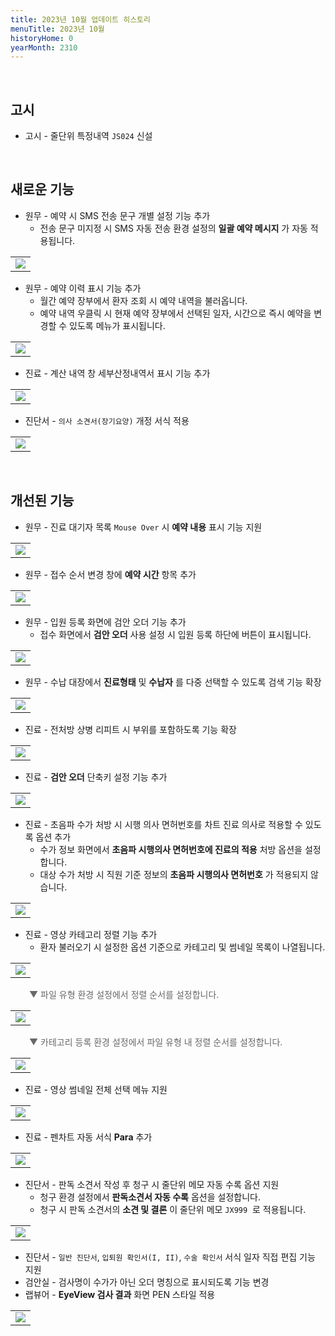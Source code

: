 ```yaml
---
title: 2023년 10월 업데이트 히스토리
menuTitle: 2023년 10월
historyHome: 0
yearMonth: 2310
---
```


<br>

## 고시

- 고시 - 줄단위 특정내역 `JS024` 신설

<br>

## 새로운 기능

- 원무 - 예약 시 SMS 전송 문구 개별 설정 기능 추가
    - 전송 문구 미지정 시 SMS 자동 전송 환경 설정의 **일괄 예약 메시지** 가 자동 적용됩니다.
<table class="imgBox">
    <td class="imgBox">
        <a href="/images{{page.url}}/1.png" target="_blank">
            <img class="minCenter" src="/images{{page.url}}/1.png">
        </a>
    </td>
</table>

- 원무 - 예약 이력 표시 기능 추가
    - 월간 예약 장부에서 환자 조회 시 예약 내역을 불러옵니다.
    - 예약 내역 우클릭 시 현재 예약 장부에서 선택된 일자, 시간으로 즉시 예약을 변경할 수 있도록 메뉴가 표시됩니다.
<table class="imgBox">
    <td class="imgBox">
        <a href="/images{{page.url}}/2.png" target="_blank">
            <img class="minCenter" src="/images{{page.url}}/2.png">
        </a>
    </td>
</table>

- 진료 - 계산 내역 창 세부산정내역서 표시 기능 추가
<table class="imgBox">
    <td class="imgBox">
        <a href="/images{{page.url}}/3.png" target="_blank">
            <img class="minCenter" src="/images{{page.url}}/3.png">
        </a>
    </td>
</table>

- 진단서 - `의사 소견서(장기요양)` 개정 서식 적용
<table class="imgBox">
    <td class="imgBox">
        <a href="/images{{page.url}}/4.png" target="_blank">
            <img class="minCenter" src="/images{{page.url}}/4.png">
        </a>
    </td>
</table>

<br>

## 개선된 기능

- 원무 - 진료 대기자 목록 `Mouse Over` 시 **예약 내용** 표시 기능 지원
<table class="imgBox">
    <td class="imgBox">
        <a href="/images{{page.url}}6.png" target="_blank">
            <img class="minCenter" src="/images{{page.url}}/6.png">
        </a>
    </td>
</table>

- 원무 - 접수 순서 변경 창에 **예약 시간** 항목 추가
<table class="imgBox">
    <td class="imgBox">
        <a href="/images{{page.url}}/7.png" target="_blank">
            <img class="minCenter" src="/images{{page.url}}/7.png">
        </a>
    </td>
</table>

- 원무 - 입원 등록 화면에 검안 오더 기능 추가
    - 접수 화면에서 **검안 오더** 사용 설정 시 입원 등록 하단에 버튼이 표시됩니다.
<table class="imgBox">
    <td class="imgBox">
        <a href="/images{{page.url}}/8.png" target="_blank">
            <img class="minCenter" src="/images{{page.url}}/8.png">
        </a>
    </td>
</table>

- 원무 - 수납 대장에서 **진료형태** 및 **수납자** 를 다중 선택할 수 있도록 검색 기능 확장
<table class="imgBox">
    <td class="imgBox">
        <a href="/images{{page.url}}/9.png" target="_blank">
            <img class="minCenter" src="/images{{page.url}}/9.png">
        </a>
    </td>
</table>

- 진료 - 전처방 상병 리피트 시 부위를 포함하도록 기능 확장
<table class="imgBox">
    <td class="imgBox">
        <a href="/images{{page.url}}/10.png" target="_blank">
            <img class="minCenter" src="/images{{page.url}}/10.png">
        </a>
    </td>
</table>

- 진료 - **검안 오더** 단축키 설정 기능 추가
<table class="imgBox">
    <td class="imgBox">
        <a href="/images{{page.url}}/11.png" target="_blank">
            <img class="minCenter" src="/images{{page.url}}/11.png">
        </a>
    </td>
</table>

- 진료 - 초음파 수가 처방 시 시행 의사 면허번호를 차트 진료 의사로 적용할 수 있도록 옵션 추가
    - 수가 정보 화면에서 **초음파 시행의사 면허번호에 진료의 적용** 처방 옵션을 설정합니다.
    - 대상 수가 처방 시 직원 기준 정보의 **초음파 시행의사 면허번호** 가 적용되지 않습니다.
<table class="imgBox">
    <td class="imgBox">
        <a href="/images{{page.url}}/12.png" target="_blank">
            <img class="minCenter" src="/images{{page.url}}/12.png">
        </a>
    </td>
</table>

- 진료 - 영상 카테고리 정렬 기능 추가
    - 환자 불러오기 시 설정한 옵션 기준으로 카테고리 및 썸네일 목록이 나열됩니다.
<table class="imgBox">
    <td class="imgBox">
        <a href="/images{{page.url}}/15.png" target="_blank">
            <img class="minCenter" src="/images{{page.url}}/15.png">
        </a>
    </td>
</table>
<span style="color:#696868; padding-left: 30px;">▼ 파일 유형 환경 설정에서 정렬 순서를 설정합니다.</span>
<table class="imgBox">
    <td class="imgBox">
        <a href="/images{{page.url}}/13.png" target="_blank">
            <img class="minCenter" src="/images{{page.url}}/13.png">
        </a>
    </td>
</table>
<span style="color:#696868; padding-left: 30px;">▼ 카테고리 등록 환경 설정에서 파일 유형 내 정렬 순서를 설정합니다.</span>
<table class="imgBox">
    <td class="imgBox">
        <a href="/images{{page.url}}/14.png" target="_blank">
            <img class="minCenter" src="/images{{page.url}}/14.png">
        </a>
    </td>
</table>

- 진료 - 영상 썸네일 전체 선택 메뉴 지원
<table class="imgBox">
    <td class="imgBox">
        <a href="/images{{page.url}}/16.png" target="_blank">
            <img class="minCenter" src="/images{{page.url}}/16.png">
        </a>
    </td>
</table>

- 진료 - 펜차트 자동 서식 **Para** 추가
<table class="imgBox">
    <td class="imgBox">
        <a href="/images{{page.url}}/17.png" target="_blank">
            <img class="minCenter" src="/images{{page.url}}/17.png">
        </a>
    </td>
</table>

- 진단서 - 판독 소견서 작성 후 청구 시 줄단위 메모 자동 수록 옵션 지원
    - 청구 환경 설정에서 **판독소견서 자동 수록** 옵션을 설정합니다.
    - 청구 시 판독 소견서의 **소견 및 결론** 이 줄단위 메모 `JX999`  로 적용됩니다.
<table class="imgBox">
    <td class="imgBox">
        <a href="/images{{page.url}}/18.png" target="_blank">
            <img class="minCenter" src="/images{{page.url}}/18.png">
        </a>
    </td>
</table>

- 진단서 - `일반 진단서`, `입퇴원 확인서(I, II)`, `수술 확인서` 서식 일자 직접 편집 기능 지원
- 검안실 - 검사명이 수가가 아닌 오더 명칭으로 표시되도록 기능 변경
- 랩뷰어 - **EyeView 검사 결과** 화면 PEN 스타일 적용
<table class="imgBox">
    <td class="imgBox">
        <a href="/images{{page.url}}/19.png" target="_blank">
            <img class="minCenter" src="/images{{page.url}}/19.png">
        </a>
    </td>
</table>

<br>